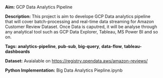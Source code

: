 **Aim:** GCP Data Analytics Pipeline

**Description:** This project is aim to develope GCP Data analytics pipeline that will cover batch-processing and real-time data streaming for Amazon Customer Review Dataset. Once Data is caputred, it will be analyse through any analytical tool such as GCP Data Explorer, Tableau, MS Power BI and so on.

**Tags:** **analytics-pipeline**, **pub-sub**, **big-query**, **data-flow**, **tableau-dashboards**

**Dataset:** Avaialable on https://registry.opendata.aws/amazon-reviews/

**Python Implementation:** Big Data Analytics Piepline.ipynb
